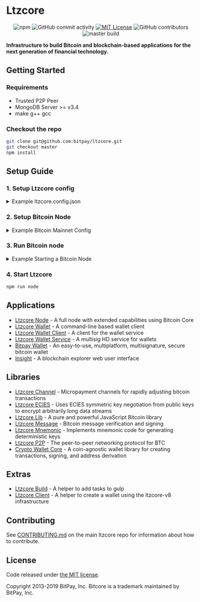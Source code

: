 # Ltzcore



  <p align="center">
  <img alt="npm" src="https://img.shields.io/npm/v/ltzcore-lib">
  <img alt="GitHub commit activity" src="https://img.shields.io/github/commit-activity/m/bitpay/ltzcore">
  <a href="https://opensource.org/licenses/MIT/" target="_blank"><img alt="MIT License" src="https://img.shields.io/badge/License-MIT-blue.svg" style="display: inherit;"/></a>
  <img alt="GitHub contributors" src="https://img.shields.io/github/contributors/bitpay/ltzcore">
  <br>
 <img src="https://circleci.com/gh/bitpay/ltzcore.svg?style=shield" alt="master build">
</p>
  
  
  
**Infrastructure to build Bitcoin and blockchain-based applications for the next generation of financial technology.**

## Getting Started

### Requirements

- Trusted P2P Peer
- MongoDB Server >= v3.4
- make g++ gcc 

### Checkout the repo


```sh
git clone git@github.com:bitpay/ltzcore.git
git checkout master
npm install
```

## Setup Guide

### 1. Setup Ltzcore config

<details>
<summary>Example ltzcore.config.json</summary>
<br>

```json
{
  "ltzcoreNode": {
    "chains": {
      "BTC": {
        "mainnet": {
          "chainSource": "p2p",
          "trustedPeers": [
            {
              "host": "127.0.0.1",
              "port": 20008
            }
          ],
          "rpc": {
            "host": "127.0.0.1",
            "port": 20009,
            "username": "username",
            "password": "password"
          }
        },
        "regtest": {
          "chainSource": "p2p",
          "trustedPeers": [
            {
              "host": "127.0.0.1",
              "port": 20020
            }
          ],
          "rpc": {
            "host": "127.0.0.1",
            "port": 20021,
            "username": "username",
            "password": "password"
          }
        }
      }
    }
  }
}
```

</details>

### 2. Setup Bitcoin Node

<details>
<summary>Example Bitcoin Mainnet Config</summary>

```sh
whitelist=127.0.0.1
txindex=0
listen=1
server=1
irc=1
upnp=1

# Make sure port & rpcport matches the
# ltzcore.config.json ports for BTC mainnet

# if using Bitcoin Core v0.17+ prefix
# [main]

port=20008
rpcport=20009
rpcallowip=127.0.0.1

rpcuser=username
rpcpassword=password
```

</details>

### 3. Run Bitcoin node

<details>
<summary>Example Starting a Bitcoin Node</summary>

```sh
# Path to your bitcoin application and path to the config above
/Applications/Bitcoin-Qt.app/Contents/MacOS/Bitcoin-Qt -datadir=/Users/username/blockchains/bitcoin-core/networks/mainnet/
```

</details>

### 4. Start Ltzcore

```sh
npm run node
```

## Applications

- [Ltzcore Node](packages/ltzcore-node) - A full node with extended capabilities using Bitcoin Core
- [Ltzcore Wallet](packages/ltzcore-wallet) - A command-line based wallet client
- [Ltzcore Wallet Client](packages/ltzcore-wallet-client) - A client for the wallet service
- [Ltzcore Wallet Service](packages/ltzcore-wallet-service) - A multisig HD service for wallets
- [Bitpay Wallet](https://github.com/bitpay/copay) - An easy-to-use, multiplatform, multisignature, secure bitcoin wallet
- [Insight](packages/insight) - A blockchain explorer web user interface

## Libraries

- [Ltzcore Channel](https://github.com/bitpay/ltzcore-channel) - Micropayment channels for rapidly adjusting bitcoin transactions
- [Ltzcore ECIES](https://github.com/bitpay/ltzcore-ecies) - Uses ECIES symmetric key negotiation from public keys to encrypt arbitrarily long data streams
- [Ltzcore Lib](packages/ltzcore-lib) - A pure and powerful JavaScript Bitcoin library
- [Ltzcore Message](https://github.com/bitpay/ltzcore-message) - Bitcoin message verification and signing
- [Ltzcore Mnemonic](packages/ltzcore-mnemonic) - Implements mnemonic code for generating deterministic keys
- [Ltzcore P2P](packages/ltzcore-p2p) - The peer-to-peer networking protocol for BTC
- [Crypto Wallet Core](packages/crypto-wallet-core) - A coin-agnostic wallet library for creating transactions, signing, and address derivation

## Extras

- [Ltzcore Build](packages/ltzcore-build) - A helper to add tasks to gulp
- [Ltzcore Client](packages/ltzcore-client) - A helper to create a wallet using the ltzcore-v8 infrastructure

## Contributing

See [CONTRIBUTING.md](https://github.com/bitpay/ltzcore/blob/master/Contributing.md) on the main ltzcore repo for information about how to contribute.

## License

Code released under [the MIT license](https://github.com/bitpay/ltzcore/blob/master/LICENSE).

Copyright 2013-2019 BitPay, Inc. Bitcore is a trademark maintained by BitPay, Inc.
